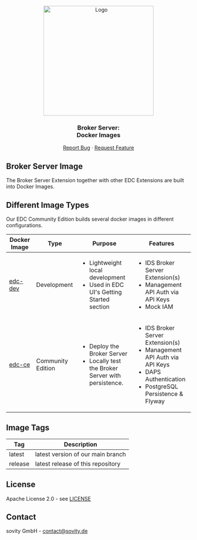 <!-- PROJECT LOGO -->
<br />
<div align="center">
  <a href="https://github.com/sovity/edc-extensions">
    <img src="https://raw.githubusercontent.com/sovity/edc-ui/main/src/assets/images/sovity_logo.svg" alt="Logo" width="300">
  </a>

<h3 align="center">Broker Server:<br />Docker Images</h3>

  <p align="center">
    <a href="https://github.com/sovity/edc-extensions/issues/new?template=bug_report.md">Report Bug</a>
    ·
    <a href="https://github.com/sovity/edc-extensions/issues/new?template=feature_request.md">Request Feature</a>
  </p>
</div>

## Broker Server Image

The Broker Server Extension together with other EDC Extensions are built into Docker Images.

## Different Image Types

Our EDC Community Edition builds several docker images in different configurations.

| Docker Image                                                                                      | Type              | Purpose                                                                                             | Features                                                                                                                                                      |
|---------------------------------------------------------------------------------------------------|-------------------|-----------------------------------------------------------------------------------------------------|---------------------------------------------------------------------------------------------------------------------------------------------------------------|
| [edc-dev](https://github.com/sovity/edc-broker-server-extension/pkgs/container/broker-server-dev) | Development       | <ul><li>Lightweight local development</li><li>Used in EDC UI's Getting Started section</li></ul>    | <ul><li>IDS Broker Server Extension(s)</li><li>Management API Auth via API Keys</li><li>Mock IAM</li></ul>                                                    |
| [edc-ce](https://github.com/sovity/edc-broker-server-extension/pkgs/container/broker-server-ce)   | Community Edition | <ul><li>Deploy the Broker Server</li><li>Locally test the Broker Server with persistence.</li></ul> | <ul><li>IDS Broker Server Extension(s)</li><li>Management API Auth via API Keys</li><li>DAPS Authentication</li><li>PostgreSQL Persistence & Flyway</li></ul> |

## Image Tags

| Tag     | Description                       |
|---------|-----------------------------------|
| latest  | latest version of our main branch |
| release | latest release of this repository |

## License

Apache License 2.0 - see [LICENSE](../../LICENSE)

## Contact

sovity GmbH - contact@sovity.de
